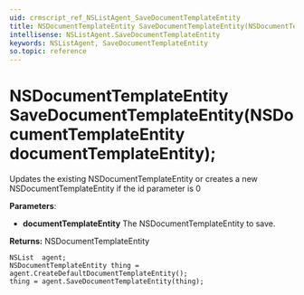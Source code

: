 ```yaml
---
uid: crmscript_ref_NSListAgent_SaveDocumentTemplateEntity
title: NSDocumentTemplateEntity SaveDocumentTemplateEntity(NSDocumentTemplateEntity documentTemplateEntity);
intellisense: NSListAgent.SaveDocumentTemplateEntity
keywords: NSListAgent, SaveDocumentTemplateEntity
so.topic: reference
---
```


# NSDocumentTemplateEntity SaveDocumentTemplateEntity(NSDocumentTemplateEntity documentTemplateEntity);
	  
Updates the existing NSDocumentTemplateEntity or creates a new NSDocumentTemplateEntity if the id parameter is 0
	  
**Parameters**:
 - **documentTemplateEntity** The NSDocumentTemplateEntity to save.

**Returns:** NSDocumentTemplateEntity

```crmscript
NSList  agent;
NSDocumentTemplateEntity thing = agent.CreateDefaultDocumentTemplateEntity();
thing = agent.SaveDocumentTemplateEntity(thing);
```

